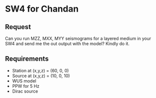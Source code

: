 # SW4 for Chandan

## Request

Can you run MZZ, MXX, MYY seismograms for a layered medium in your SW4 and send  me the out output with the model? Kindly do it.

## Requirements

- Station at (x,y,z) = (60, 0, 0)
- Source at (x,y,z) = (10, 0, 10)
- WUS model
- PPW for 5 Hz
- Dirac source
